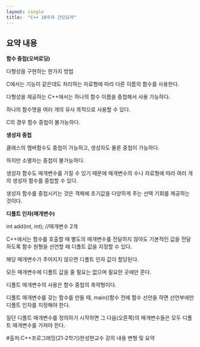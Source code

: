 ```yaml
---
layout: single
title:  "C++ 10주차 간단요약"
---
```


## 요약 내용

**함수 중첩(오버로딩)**


다형성을 구현하는 한가지 방법


C에서는 기능이 같은데도 처리하는 자료형에 따라 다른 이름의 함수를 사용한다.


다형성을 제공하는 C++에서는 하나의 함수 이름을 중첩해서 사용 가능하다.


하나의 함수명을 여러 개의 유사 목적으로 사용할 수 있다.


C의 경우 함수 중첩이 불가능하다.


**생성자 중첩**


클래스의 멤버함수도 중첩이 가능하고, 생성자도 물론 중첩이 가능하다.


하지만 소멸자는 중첩이 불가능하다.


생성자 함수도 매개변수를 가질 수 있기 때문에 매개변수의 수나 자료형에 따라 여러 개의 생성자 함수를 중첩할 수 있다.


생성자 함수를 중첩시키는 것은 객체에 초기값을 다양하게 주는 선택 기회를 제공하는 것이다.


**디폴트 인자(매개변수)**


int add(int, int); //매개변수 2개


C++에서는 함수를 호출할 때 별도의 매개변수를 전달하지 않아도 기본적인 값을 전달하도록 함수 원형을 선언할 때 디폴트 값을 지정할 수 있다.


해당 매개변수가 주어지지 않으면 디폴트 인자 값이 할당된다.


모든 매개변수에 디폴트 값을 줄 필요는 없으며 필요한 곳에만 준다.


디폴트 매개변수의 사용은 함수 중첩의 축약형이다.


디폴트 매개변수를 갖는 함수를 만들 때, main()함수 전에 함수 선언을 하면 선언부에만 디폴트 인자를 지정해야 한다.


일단 디폴트 매개변수를 정의하기 시작하면 그 다음(오른쪽)의 매개변수들은 모두 디폴트 매개변수를 가져야 한다.



#출처:C++프로그래밍(21-2학기)한성현교수 강의 내용 변형 및 요약
